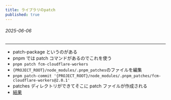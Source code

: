 ```yaml
---
title: ライブラリのpatch
published: true
---
```


###### 2025-06-06

---

- patch-package というのがある
- pnpm では patch コマンドがあるのでこれを使う
- `pnpm patch fcm-cloudflare-workers`
- `{PROJECT_ROOT}/node_modules/.pnpm_patches`のファイルを編集
- `pnpm patch-commit '{PROJECT_ROOT}/node_modules/.pnpm_patches/fcm-cloudflare-workers@2.0.1'`
- patches ディレクトリができてそこに patch ファイルが作成される
- [結果](https://github.com/announcing-app/announcing/blob/6d987fce0ce4ebb8058f0fc88c7d9f84c0148efe/patches/fcm-cloudflare-workers.patch)
